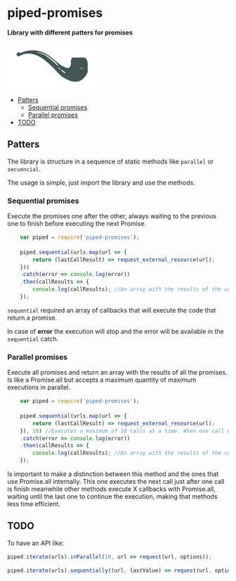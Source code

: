 # piped-promises

**Library with different patters for promises**

<img src="resources/pipe.png">

<!-- MarkdownTOC autolink=true autoanchor=true bracket=round depth=0 -->

- [Patters](#patters)
	- [Sequential promises](#sequential-promises)
	- [Parallel promises](#parallel-promises)
- [TODO](#todo)

<!-- /MarkdownTOC -->

<a name="patters"></a>
## Patters

The library is structure in a sequence of static methods like `parallel` or `secuencial`.

The usage is simple, just import the library and use the methods. 

<a name="sequential-promises"></a>
### Sequential promises

Execute the promises one after the other, always waiting to the previous one to finish before executing the next Promise.

```javascript
	var piped = require('piped-promises');

	piped.sequential(urls.map(url => {
		return (lastCallResult) => request_external_resource(url);
	}))
	.catch(error => console.log(error))
	.then(callResults => {
		console.log(callResults); //An array with the results of the urls in the same order
	});
```

`sequential` required an array of callbacks that will execute the code that return a promise.

In case of **error** the execution will stop and the error will be available in the `sequential` catch.

<a name="parallel-promises"></a>
### Parallel promises

Execute all promises and return an array with the results of all the promises. Is like a Promise.all but accepts a maximum quantity of maximum executions in parallel.

```javascript
	var piped = require('piped-promises');

	piped.sequential(urls.map(url => {
		return (lastCallResult) => request_external_resource(url);
	}), 10) //Executes a maximum of 10 calls at a time. When one call ends, call the next one
	.catch(error => console.log(error))
	.then(callResults => {
		console.log(callResults); //An array with the results of the urls in the same order
	});
```

Is important to make a distinction between this method and the ones that use Promise.all internally. This one executes the next call just after one call is finish meanwhile other methods execute X callbacks with Promise.all, waiting until the last one to continue the execution, making that methods less time efficient.

<a name="todo"></a>
## TODO

To have an API like:

```javascript
piped.iterate(urls).inParallel(10, url => request(url, options));
``` 

```javascript
piped.iterate(urls).sequentially((url, lastValue) => request(url, options));
``` 